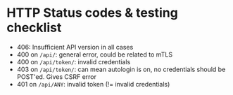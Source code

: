 # HTTP Status codes & testing checklist

- 406: Insufficient API version in all cases
- 400 on `/api/`: general error, could be related to mTLS
- 400 on `/api/token/`: invalid credentials
- 403 on `/api/token/`: can mean autologin is on, no credentials should be POST'ed. Gives CSRF error
- 401 on `/api/ANY`: invalid token (!= invalid credentials)
